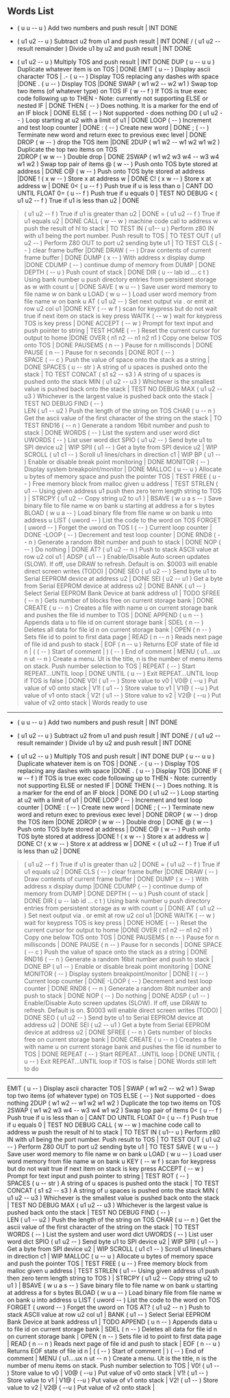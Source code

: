 Words List
------------------
 + ( u u -- u )    Add two numbers and push result   | INT DONE
 - ( u1 u2 -- u )    Subtract u2 from u1 and push result  | INT DONE
 / ( u1 u2 -- result remainder )     Divide u1 by u2 and push result | INT DONE
 * ( u1 u2 -- u )     Multiply TOS and push result | INT DONE
 DUP ( u -- u u )     Duplicate whatever item is on TOS | DONE
  EMIT ( u -- )        Display ascii character  TOS   |
 .- ( u -- )    Display TOS replacing any dashes with space   |DONE
 . ( u -- )    Display TOS   |DONE
SWAP ( w1 w2 -- w2 w1 )    Swap top two items (of whatever type) on TOS
IF ( w -- f )     If TOS is true exec code following up to THEN - Note: currently not supporting ELSE or nested IF | DONE
THEN ( -- )    Does nothing. It is a marker for the end of an IF block | DONE
ELSE ( -- )   Not supported - does nothing
DO ( u1 u2 -- )   Loop starting at u2 with a limit of u1 | DONE
LOOP ( -- )     Increment and test loop counter  | DONE
: ( -- )         Create new word |  DONE
; ( -- )     Terminate new word and return exec to previous exec level | DONE
DROP ( w -- )   drop the TOS item   |DONE
2DUP ( w1 w2 -- w1 w2 w1 w2 ) Duplicate the top two items on TOS  
2DROP ( w w -- )    Double drop | DONE
2SWAP ( w1 w2 w3 w4 -- w3 w4 w1 w2 ) Swap top pair of items
 @ ( w -- ) Push onto TOS byte stored at address   | DONE
C@  ( w -- ) Push onto TOS byte stored at address   |DONE
! ( x w -- ) Store x at address w      | DONE
C!  ( x w -- ) Store x at address w  | DONE
0< ( u -- f ) Push true if u is less than o | CANT DO UNTIL FLOAT
0= ( u -- f ) Push true if u equals 0 | TEST NO DEBUG
< ( u1 u2 -- f ) True if u1 is less than u2 | DONE
> ( u1 u2 -- f ) True if u1 is greater than u2 | DONE
= ( u1 u2 -- f ) True if u1 equals u2 | DONE
CALL ( w -- w  ) machine code call to address w  push the result of hl to stack | TO TEST
IN ( u1-- u )    Perform z80 IN with u1 being the port number. Push result to TOS | TO TEST
 OUT ( u1 u2 -- ) Perform Z80 OUT to port u2 sending byte u1 | TO TEST
CLS ( -- ) clear frame buffer    |DONE
DRAW ( -- ) Draw contents of current frame buffer  | DONE
DUMP ( x --  ) With address x display dump   |DONE
CDUMP ( -- ) continue dump of memory from DUMP |  DONE
DEPTH ( -- u ) Push count of stack | DONE
DIR ( u -- lab id ... c t )   Using bank number u push directory entries from persistent storage as w with count u  | DONE
SAVE  ( w u -- )    Save user word memory to file name w on bank u
 LOAD ( w u -- )    Load user word memory from file name w on bank u
 AT ( u1 u2 -- )  Set next output via . or emit at row u2 col u1 |DONE
KEY ( -- w f )      scan for keypress but do not wait true if next item on stack is key press
 WAITK ( -- w )      wait for keypress TOS is key press | DONE
ACCEPT ( -- w )    Prompt for text input and push pointer to string | TEST
HOME ( -- )    Reset the current cursor for output to home |DONE
OVER ( n1 n2 -- n1 n2 n1 )  Copy one below TOS onto TOS | DONE
 PAUSEMS ( n -- )  Pause for n millisconds | DONE
 PAUSE ( n -- )  Pause for n seconds | DONE
 ROT (  -- )  
 SPACE (  -- c ) Push the value of space onto the stack as a string  | DONE
 SPACES ( u -- str )  A string of u spaces is pushed onto the stack | TO TEST
 CONCAT ( s1 s2 -- s3 ) A string of u spaces is pushed onto the stack
 MIN (  u1 u2 -- u3 ) Whichever is the smallest value is pushed back onto the stack | TEST NO DEBUG
 MAX (  u1 u2 -- u3 )  Whichever is the largest value is pushed back onto the stack | TEST NO DEBUG
 FIND (  -- )  
 LEN (  u1 -- u2 ) Push the length of the string on TOS
 CHAR ( u -- n ) Get the ascii value of the first character of the string on the stack | TO TEST
 RND16 (  -- n ) Generate a random 16bit number and push to stack | DONE
 WORDS (  -- )   List the system and user word dict
 UWORDS (  -- )   List user word dict
 SPIO ( u1 u2 -- ) Send byte u1 to SPI device u2 |  WIP
 SPII ( u1 -- ) Get a byte from SPI device u2 |  WIP
 SCROLL ( u1 c1 -- ) Scroll u1 lines/chars in direction c1 | WIP
 BP ( u1 -- ) Enable or disable break point monitoring | DONE
 MONITOR ( -- ) Display system breakpoint/monitor | DONE
 MALLOC ( u -- u ) Allocate u bytes of memory space and push the pointer TOS  | TEST
 FREE ( u --  ) Free memory block from malloc given u address  | TEST
 STRLEN ( u1 -- Using given address u1 push then zero term length string to TOS )   |
 STRCPY ( u1 u2 -- Copy string u2 to u1 )   |
BSAVE  ( w u a s -- )    Save binary file to file name w on bank u starting at address a for s bytes
 BLOAD ( w u a -- )    Load binary file from file name w on bank u into address u
 LIST ( uword -- )    List the code to the word on TOS
 FORGET ( uword -- )    Forget the uword on TOS
 I ( -- ) Current loop counter | DONE
 -LOOP ( -- )    Decrement and test loop counter  | DONE
 RND8 (  -- n ) Generate a random 8bit number and push to stack | DONE
 NOP (  --  ) Do nothing | DONE
 AT? ( u1 u2 -- n )  Push to stack ASCII value at row u2 col u1 |
 ADSP ( u1 --  )  Enable/Disable Auto screen updates (SLOW). If off, use DRAW to refresh. Default is on. $0003 will enable direct screen writes (TODO) | DONE
 SEO ( u1 u2 -- ) Send byte u1 to Serial EEPROM device at address u2 |  DONE
 SEI ( u2 -- u1 ) Get a byte from Serial EEPROM device at address u2 |  DONE
 BANK ( u1 -- ) Select Serial EEPROM Bank Device at bank address u1 |  TODO
 SFREE ( -- n )  Gets number of blocks free on current storage bank | DONE
 CREATE ( u -- n )  Creates a file with name u on current storage bank and pushes the file id number to TOS | DONE
 APPEND ( u n --  )  Appends data u to file id on current storage bank |
 SDEL ( n --  )  Deletes all data for file id n on current storage bank |
 OPEN ( n --  )  Sets file id to point to first data page |
 READ ( n -- n  )  Reads next page of file id and push to stack |
 EOF ( n -- u )  Returns EOF state of file id n |
 ( ( -- )  Start of comment |
 ) ( -- )  End of comment |
 MENU ( u1....ux n ut -- n ) Create a menu. Ut is the title, n is the number of menu items on stack. Push number selection to TOS |
 REPEAT ( --  ) Start REPEAT...UNTIL loop  | DONE
 UNTIL ( u -- ) Exit REPEAT...UNTIL loop if TOS is false  | DONE
 V0! ( u1 -- )  Store value to v0  |
 V0@ ( --u )  Put value of v0 onto stack |
 V1! ( u1 -- )  Store value to v1 |
 V1@ ( --u )  Put value of v1 onto stack |
 V2! ( u1 -- )  Store value to v2 |
 V2@ ( --u )  Put value of v2 onto stack |
Words ready to use
------------------
 + ( u u -- u )    Add two numbers and push result   | INT DONE
 - ( u1 u2 -- u )    Subtract u2 from u1 and push result  | INT DONE
 / ( u1 u2 -- result remainder )     Divide u1 by u2 and push result | INT DONE
 * ( u1 u2 -- u )     Multiply TOS and push result | INT DONE
 DUP ( u -- u u )     Duplicate whatever item is on TOS | DONE
 .- ( u -- )    Display TOS replacing any dashes with space   |DONE
 . ( u -- )    Display TOS   |DONE
IF ( w -- f )     If TOS is true exec code following up to THEN - Note: currently not supporting ELSE or nested IF | DONE
THEN ( -- )    Does nothing. It is a marker for the end of an IF block | DONE
DO ( u1 u2 -- )   Loop starting at u2 with a limit of u1 | DONE
LOOP ( -- )     Increment and test loop counter  | DONE
: ( -- )         Create new word |  DONE
; ( -- )     Terminate new word and return exec to previous exec level | DONE
DROP ( w -- )   drop the TOS item   |DONE
2DROP ( w w -- )    Double drop | DONE
 @ ( w -- ) Push onto TOS byte stored at address   | DONE
C@  ( w -- ) Push onto TOS byte stored at address   |DONE
! ( x w -- ) Store x at address w      | DONE
C!  ( x w -- ) Store x at address w  | DONE
< ( u1 u2 -- f ) True if u1 is less than u2 | DONE
> ( u1 u2 -- f ) True if u1 is greater than u2 | DONE
= ( u1 u2 -- f ) True if u1 equals u2 | DONE
CLS ( -- ) clear frame buffer    |DONE
DRAW ( -- ) Draw contents of current frame buffer  | DONE
DUMP ( x --  ) With address x display dump   |DONE
CDUMP ( -- ) continue dump of memory from DUMP |  DONE
DEPTH ( -- u ) Push count of stack | DONE
DIR ( u -- lab id ... c t )   Using bank number u push directory entries from persistent storage as w with count u  | DONE
 AT ( u1 u2 -- )  Set next output via . or emit at row u2 col u1 |DONE
 WAITK ( -- w )      wait for keypress TOS is key press | DONE
HOME ( -- )    Reset the current cursor for output to home |DONE
OVER ( n1 n2 -- n1 n2 n1 )  Copy one below TOS onto TOS | DONE
 PAUSEMS ( n -- )  Pause for n millisconds | DONE
 PAUSE ( n -- )  Pause for n seconds | DONE
 SPACE (  -- c ) Push the value of space onto the stack as a string  | DONE
 RND16 (  -- n ) Generate a random 16bit number and push to stack | DONE
 BP ( u1 -- ) Enable or disable break point monitoring | DONE
 MONITOR ( -- ) Display system breakpoint/monitor | DONE
 I ( -- ) Current loop counter | DONE
 -LOOP ( -- )    Decrement and test loop counter  | DONE
 RND8 (  -- n ) Generate a random 8bit number and push to stack | DONE
 NOP (  --  ) Do nothing | DONE
 ADSP ( u1 --  )  Enable/Disable Auto screen updates (SLOW). If off, use DRAW to refresh. Default is on. $0003 will enable direct screen writes (TODO) | DONE
 SEO ( u1 u2 -- ) Send byte u1 to Serial EEPROM device at address u2 |  DONE
 SEI ( u2 -- u1 ) Get a byte from Serial EEPROM device at address u2 |  DONE
 SFREE ( -- n )  Gets number of blocks free on current storage bank | DONE
 CREATE ( u -- n )  Creates a file with name u on current storage bank and pushes the file id number to TOS | DONE
 REPEAT ( --  ) Start REPEAT...UNTIL loop  | DONE
 UNTIL ( u -- ) Exit REPEAT...UNTIL loop if TOS is false  | DONE
Words still left to do
----------------------
  EMIT ( u -- )        Display ascii character  TOS   |
SWAP ( w1 w2 -- w2 w1 )    Swap top two items (of whatever type) on TOS
ELSE ( -- )   Not supported - does nothing
2DUP ( w1 w2 -- w1 w2 w1 w2 ) Duplicate the top two items on TOS  
2SWAP ( w1 w2 w3 w4 -- w3 w4 w1 w2 ) Swap top pair of items
0< ( u -- f ) Push true if u is less than o | CANT DO UNTIL FLOAT
0= ( u -- f ) Push true if u equals 0 | TEST NO DEBUG
CALL ( w -- w  ) machine code call to address w  push the result of hl to stack | TO TEST
IN ( u1-- u )    Perform z80 IN with u1 being the port number. Push result to TOS | TO TEST
 OUT ( u1 u2 -- ) Perform Z80 OUT to port u2 sending byte u1 | TO TEST
SAVE  ( w u -- )    Save user word memory to file name w on bank u
 LOAD ( w u -- )    Load user word memory from file name w on bank u
KEY ( -- w f )      scan for keypress but do not wait true if next item on stack is key press
ACCEPT ( -- w )    Prompt for text input and push pointer to string | TEST
 ROT (  -- )  
 SPACES ( u -- str )  A string of u spaces is pushed onto the stack | TO TEST
 CONCAT ( s1 s2 -- s3 ) A string of u spaces is pushed onto the stack
 MIN (  u1 u2 -- u3 ) Whichever is the smallest value is pushed back onto the stack | TEST NO DEBUG
 MAX (  u1 u2 -- u3 )  Whichever is the largest value is pushed back onto the stack | TEST NO DEBUG
 FIND (  -- )  
 LEN (  u1 -- u2 ) Push the length of the string on TOS
 CHAR ( u -- n ) Get the ascii value of the first character of the string on the stack | TO TEST
 WORDS (  -- )   List the system and user word dict
 UWORDS (  -- )   List user word dict
 SPIO ( u1 u2 -- ) Send byte u1 to SPI device u2 |  WIP
 SPII ( u1 -- ) Get a byte from SPI device u2 |  WIP
 SCROLL ( u1 c1 -- ) Scroll u1 lines/chars in direction c1 | WIP
 MALLOC ( u -- u ) Allocate u bytes of memory space and push the pointer TOS  | TEST
 FREE ( u --  ) Free memory block from malloc given u address  | TEST
 STRLEN ( u1 -- Using given address u1 push then zero term length string to TOS )   |
 STRCPY ( u1 u2 -- Copy string u2 to u1 )   |
BSAVE  ( w u a s -- )    Save binary file to file name w on bank u starting at address a for s bytes
 BLOAD ( w u a -- )    Load binary file from file name w on bank u into address u
 LIST ( uword -- )    List the code to the word on TOS
 FORGET ( uword -- )    Forget the uword on TOS
 AT? ( u1 u2 -- n )  Push to stack ASCII value at row u2 col u1 |
 BANK ( u1 -- ) Select Serial EEPROM Bank Device at bank address u1 |  TODO
 APPEND ( u n --  )  Appends data u to file id on current storage bank |
 SDEL ( n --  )  Deletes all data for file id n on current storage bank |
 OPEN ( n --  )  Sets file id to point to first data page |
 READ ( n -- n  )  Reads next page of file id and push to stack |
 EOF ( n -- u )  Returns EOF state of file id n |
 ( ( -- )  Start of comment |
 ) ( -- )  End of comment |
 MENU ( u1....ux n ut -- n ) Create a menu. Ut is the title, n is the number of menu items on stack. Push number selection to TOS |
 V0! ( u1 -- )  Store value to v0  |
 V0@ ( --u )  Put value of v0 onto stack |
 V1! ( u1 -- )  Store value to v1 |
 V1@ ( --u )  Put value of v1 onto stack |
 V2! ( u1 -- )  Store value to v2 |
 V2@ ( --u )  Put value of v2 onto stack |
